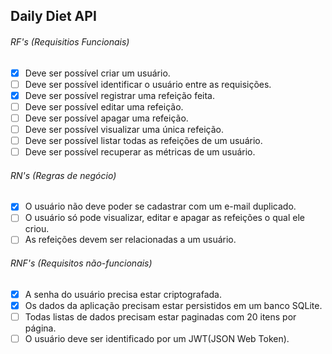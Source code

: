 ## Daily Diet API

###### RF's (Requisitios Funcionais)

* [X] Deve ser possível criar um usuário.
* [ ] Deve ser possível identificar o usuário entre as requisições.
* [X] Deve ser possível registrar uma refeição feita.
* [ ] Deve ser possível editar uma refeição.
* [ ] Deve ser possível apagar uma refeição.
* [ ] Deve ser possível visualizar uma única refeição.
* [ ] Deve ser possível listar todas as refeições de um usuário.
* [ ] Deve ser possível recuperar as métricas de um usuário.

###### RN's (Regras de negócio)

* [X] O usuário não deve poder se cadastrar com um e-mail duplicado.
* [ ] O usuário só pode visualizar, editar e apagar as refeições o qual ele criou.
* [ ] As refeições devem ser relacionadas a um usuário.

###### RNF's (Requisitos não-funcionais)

* [X] A senha do usuário precisa estar criptografada.
* [X] Os dados da aplicação precisam estar persistidos em um banco SQLite.
* [ ] Todas listas de dados precisam estar paginadas com 20 itens por página.
* [ ] O usuário deve ser identificado por um JWT(JSON Web Token).
